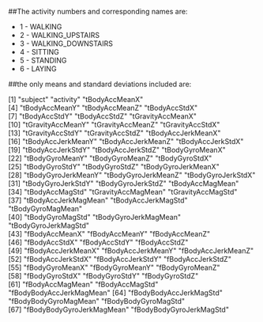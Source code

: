 
##The activity numbers and corresponding names are:
* 1 - WALKING
* 2 - WALKING_UPSTAIRS
* 3 - WALKING_DOWNSTAIRS
* 4 - SITTING
* 5 - STANDING
* 6 - LAYING

##the only means and standard deviations included are:


[1] "subject"                  "activity"                 "tBodyAccMeanX"           
 [4] "tBodyAccMeanY"            "tBodyAccMeanZ"            "tBodyAccStdX"            
 [7] "tBodyAccStdY"             "tBodyAccStdZ"             "tGravityAccMeanX"        
[10] "tGravityAccMeanY"         "tGravityAccMeanZ"         "tGravityAccStdX"         
[13] "tGravityAccStdY"          "tGravityAccStdZ"          "tBodyAccJerkMeanX"       
[16] "tBodyAccJerkMeanY"        "tBodyAccJerkMeanZ"        "tBodyAccJerkStdX"        
[19] "tBodyAccJerkStdY"         "tBodyAccJerkStdZ"         "tBodyGyroMeanX"          
[22] "tBodyGyroMeanY"           "tBodyGyroMeanZ"           "tBodyGyroStdX"           
[25] "tBodyGyroStdY"            "tBodyGyroStdZ"            "tBodyGyroJerkMeanX"      
[28] "tBodyGyroJerkMeanY"       "tBodyGyroJerkMeanZ"       "tBodyGyroJerkStdX"       
[31] "tBodyGyroJerkStdY"        "tBodyGyroJerkStdZ"        "tBodyAccMagMean"         
[34] "tBodyAccMagStd"           "tGravityAccMagMean"       "tGravityAccMagStd"       
[37] "tBodyAccJerkMagMean"      "tBodyAccJerkMagStd"       "tBodyGyroMagMean"        
[40] "tBodyGyroMagStd"          "tBodyGyroJerkMagMean"     "tBodyGyroJerkMagStd"     
[43] "fBodyAccMeanX"            "fBodyAccMeanY"            "fBodyAccMeanZ"           
[46] "fBodyAccStdX"             "fBodyAccStdY"             "fBodyAccStdZ"            
[49] "fBodyAccJerkMeanX"        "fBodyAccJerkMeanY"        "fBodyAccJerkMeanZ"       
[52] "fBodyAccJerkStdX"         "fBodyAccJerkStdY"         "fBodyAccJerkStdZ"        
[55] "fBodyGyroMeanX"           "fBodyGyroMeanY"           "fBodyGyroMeanZ"          
[58] "fBodyGyroStdX"            "fBodyGyroStdY"            "fBodyGyroStdZ"           
[61] "fBodyAccMagMean"          "fBodyAccMagStd"           "fBodyBodyAccJerkMagMean" 
[64] "fBodyBodyAccJerkMagStd"   "fBodyBodyGyroMagMean"     "fBodyBodyGyroMagStd"     
[67] "fBodyBodyGyroJerkMagMean" "fBodyBodyGyroJerkMagStd" 
